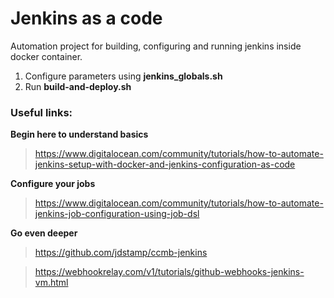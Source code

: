 # Jenkins as a code

Automation project for building, configuring and running jenkins inside docker container.

1. Configure parameters using **jenkins_globals.sh**
2. Run **build-and-deploy.sh**

### Useful links:

**Begin here to understand basics**
> <https://www.digitalocean.com/community/tutorials/how-to-automate-jenkins-setup-with-docker-and-jenkins-configuration-as-code>

**Configure your jobs**
> <https://www.digitalocean.com/community/tutorials/how-to-automate-jenkins-job-configuration-using-job-dsl>

**Go even deeper**
> <https://github.com/jdstamp/ccmb-jenkins>

> <https://webhookrelay.com/v1/tutorials/github-webhooks-jenkins-vm.html>